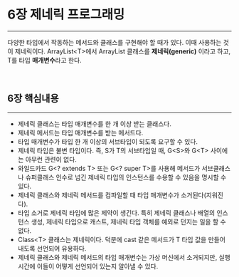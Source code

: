 <h1>6장 제네릭 프로그래밍</h1>

---

다양한 타입에서 작동하는 메서드와 클래스를 구현해야 할 때가 있다. 이때 사용하는 것이 제네릭이다.
ArrayList\<T>에서 ArrayList 클래스를 **제네릭(generic)** 이라고 하고, T를 타입 **매개변수**라고 한다.

<br>

<h2>6장 핵심내용</h2>

---

- 제네릭 클래스는 타입 매개변수를 한 개 이상 받는 클래스다.
- 제네릭 메서드는 타입 매개변수를 받는 메서드다.
- 타입 매개변수가 타입 한 개 이상의 서브타입이 되도록  요구할 수 있다.
- 제네릭 타입은 불변 타입이다. 즉, S가 T의 서브타입일 때, G\<S>와 G\<T> 사이에는 아무런 관련이 없다.
- 와일드카드 G<? extends T> 또는 G<? super T>를 사용해 메서드가 서브클래스나 슈퍼클래스 인수로 넘긴 제네릭 타입의 인스턴스를 수용할 수 있음을 명시할 수 있다.
- 제네릭 클래스와 제네릭 메서드를 컴파일할 때 타입 매개변수가 소거된다(지워진다).
- 타입 소거로 제네릭 타입에 많은 제약이 생긴다. 특히 제네릭 클래스나 배열의 인스턴스 생성, 제네릭 타입으로 캐스트, 제네릭 타입 객체를 예외로 던지는 일을 할 수 없다.
- Class\<T> 클래스는 제네릭이다. 덕분에 cast 같은 메서드가 T 타입 값을 만들어 내도록 선언되어 유용하다.
- 제네릭 클래스와 제네릭 메서드의 타입 매개변수는 가상 머신에서 소거되지만, 실행 시간에 이들이 어떻게 선언되어 있는지 알아낼 수 있다.